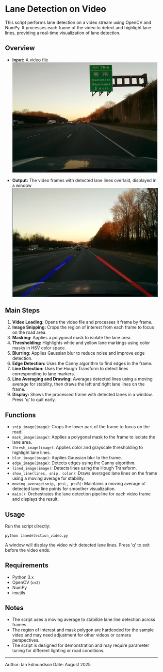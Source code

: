 # Lane Detection on Video

This script performs lane detection on a video stream using OpenCV and NumPy. It processes each frame of the video to detect and highlight lane lines, providing a real-time visualization of lane detection.

## Overview
- **Input:** A video file 
[![Video thumbnail](images/test_video_01_thumbnail.png)](video/test_video_01.mp4)

- **Output:** The video frames with detected lane lines overlaid, displayed in a window
[![Video thumbnail](images/test_video_01_detection_thumbnail.png)](video/output_lanes.mp4)

## Main Steps
1. **Video Loading:** Opens the video file and processes it frame by frame.
2. **Image Snipping:** Crops the region of interest from each frame to focus on the road area.
3. **Masking:** Applies a polygonal mask to isolate the lane area.
4. **Thresholding:** Highlights white and yellow lane markings using color masks in HSV color space.
5. **Blurring:** Applies Gaussian blur to reduce noise and improve edge detection.
6. **Edge Detection:** Uses the Canny algorithm to find edges in the frame.
7. **Line Detection:** Uses the Hough Transform to detect lines corresponding to lane markers.
8. **Line Averaging and Drawing:** Averages detected lines using a moving average for stability, then draws the left and right lane lines on the frame.
9. **Display:** Shows the processed frame with detected lanes in a window. Press 'q' to quit early.

## Functions
- `snip_image(image)`: Crops the lower part of the frame to focus on the road.
- `mask_image(image)`: Applies a polygonal mask to the frame to isolate the lane area.
- `thresh_image(image)`: Applies color and grayscale thresholding to highlight lane lines.
- `blur_image(image)`: Applies Gaussian blur to the frame.
- `edge_image(image)`: Detects edges using the Canny algorithm.
- `lined_image(image)`: Detects lines using the Hough Transform.
- `show_line(lines, snip, color)`: Draws averaged lane lines on the frame using a moving average for stability.
- `moving_average(snip, ptsL, ptsR)`: Maintains a moving average of detected lane line points for smoother visualization.
- `main()`: Orchestrates the lane detection pipeline for each video frame and displays the result.

## Usage
Run the script directly:

```bash
python lanedetection_video.py
```

A window will display the video with detected lane lines. Press 'q' to exit before the video ends.

## Requirements
- Python 3.x
- OpenCV (`cv2`)
- NumPy
- imutils

## Notes
- The script uses a moving average to stabilize lane line detection across frames.
- The region of interest and mask polygon are hardcoded for the sample video and may need adjustment for other videos or camera perspectives.
- The script is designed for demonstration and may require parameter tuning for different lighting or road conditions.

---
Author: Ian Edmundson
Date: August 2025
